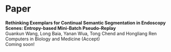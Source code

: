 # Paper
<b>Rethinking Exemplars for Continual Semantic Segmentation in Endoscopy Scenes: Entropy-based Mini-Batch Pseudo-Replay</b> <br/>
Guankun Wang, Long Baia, Yanan Wua, Tong Chend and Hongliang Ren <br/>
Computers in Biology and Medicine (Accept) <br/>
Coming soon!
